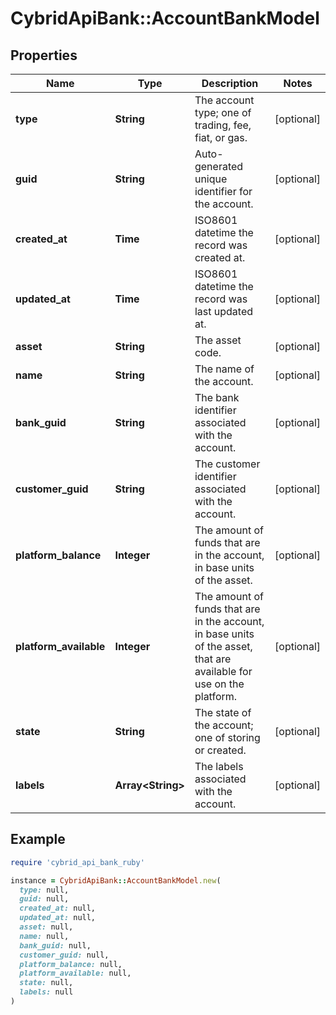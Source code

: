 # CybridApiBank::AccountBankModel

## Properties

| Name | Type | Description | Notes |
| ---- | ---- | ----------- | ----- |
| **type** | **String** | The account type; one of trading, fee, fiat, or gas. | [optional] |
| **guid** | **String** | Auto-generated unique identifier for the account. | [optional] |
| **created_at** | **Time** | ISO8601 datetime the record was created at. | [optional] |
| **updated_at** | **Time** | ISO8601 datetime the record was last updated at. | [optional] |
| **asset** | **String** | The asset code. | [optional] |
| **name** | **String** | The name of the account. | [optional] |
| **bank_guid** | **String** | The bank identifier associated with the account. | [optional] |
| **customer_guid** | **String** | The customer identifier associated with the account. | [optional] |
| **platform_balance** | **Integer** | The amount of funds that are in the account, in base units of the asset. | [optional] |
| **platform_available** | **Integer** | The amount of funds that are in the account, in base units of the asset, that are available for use on the platform. | [optional] |
| **state** | **String** | The state of the account; one of storing or created. | [optional] |
| **labels** | **Array&lt;String&gt;** | The labels associated with the account. | [optional] |

## Example

```ruby
require 'cybrid_api_bank_ruby'

instance = CybridApiBank::AccountBankModel.new(
  type: null,
  guid: null,
  created_at: null,
  updated_at: null,
  asset: null,
  name: null,
  bank_guid: null,
  customer_guid: null,
  platform_balance: null,
  platform_available: null,
  state: null,
  labels: null
)
```

